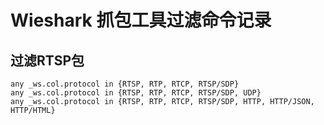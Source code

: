 # Wieshark 抓包工具过滤命令记录



## 过滤RTSP包

```
any _ws.col.protocol in {RTSP, RTP, RTCP, RTSP/SDP}
any _ws.col.protocol in {RTSP, RTP, RTCP, RTSP/SDP, UDP}
any _ws.col.protocol in {RTSP, RTP, RTCP, RTSP/SDP, HTTP, HTTP/JSON, HTTP/HTML}
```

